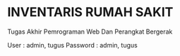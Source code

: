 # INVENTARIS RUMAH SAKIT

Tugas Akhir Pemrograman Web Dan Perangkat Bergerak

User : admin, tugus
Password : admin, tugus
